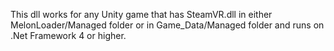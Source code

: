 This dll works for any Unity game that has SteamVR.dll in either MelonLoader/Managed folder or in Game_Data/Managed folder and runs on .Net Framework 4 or higher.
